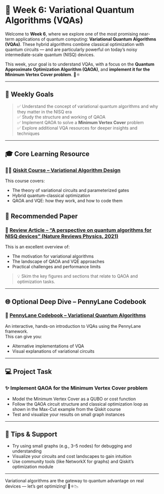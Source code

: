 # 🧮 Week 6: Variational Quantum Algorithms (VQAs)

Welcome to **Week 6**, where we explore one of the most promising near-term applications of quantum computing: **Variational Quantum Algorithms (VQAs)**. These hybrid algorithms combine classical optimization with quantum circuits — and are particularly powerful on today’s noisy intermediate-scale quantum (NISQ) devices.

This week, your goal is to understand VQAs, with a focus on the **Quantum Approximate Optimization Algorithm (QAOA)**, and **implement it for the Minimum Vertex Cover problem**. 🧠⚛️

---

## 🎯 Weekly Goals

> ✅ Understand the concept of variational quantum algorithms and why they matter in the NISQ era  
> ✅ Study the structure and working of QAOA  
> ✅ Implement QAOA to solve a **Minimum Vertex Cover** problem  
> ✅ Explore additional VQA resources for deeper insights and techniques

---

## 🎓 Core Learning Resource

### 🧑‍🏫 [Qiskit Course – Variational Algorithm Design](https://learning.quantum.ibm.com/course/variational-algorithm-design)

This course covers:
- The theory of variational circuits and parameterized gates  
- Hybrid quantum-classical optimization  
- QAOA and VQE: how they work, and how to code them  


## 📖 Recommended Paper

### 📝 [Review Article – “A perspective on quantum algorithms for NISQ devices” (Nature Reviews Physics, 2021)](https://www.nature.com/articles/s42254-021-00348-9.pdf)

This is an excellent overview of:
- The motivation for variational algorithms  
- The landscape of QAOA and VQE approaches  
- Practical challenges and performance limits

> 💡 Skim the key figures and sections that relate to QAOA and optimization tasks.

---

## 🌐 Optional Deep Dive – PennyLane Codebook

### 🔬 [PennyLane Codebook – Variational Quantum Algorithms](https://pennylane.ai/codebook/variational-quantum-algorithms)

An interactive, hands-on introduction to VQAs using the PennyLane framework.  
This can give you:
- Alternative implementations of VQA
- Visual explanations of variational circuits

---

## 💻 Project Task

### ✨ **Implement QAOA for the Minimum Vertex Cover problem**

- Model the Minimum Vertex Cover as a QUBO or cost function
- Follow the QAOA circuit structure and classical optimization loop as shown in the Max-Cut example from the Qiskit course
- Test and visualize your results on small graph instances

---

## 💬 Tips & Support

- Try using small graphs (e.g., 3–5 nodes) for debugging and understanding
- Visualize your circuits and cost landscapes to gain intuition
- Use community tools (like NetworkX for graphs) and Qiskit’s optimization module

---

Variational algorithms are the gateway to quantum advantage on real devices — let’s get optimizing! 🧠⚛️📉
